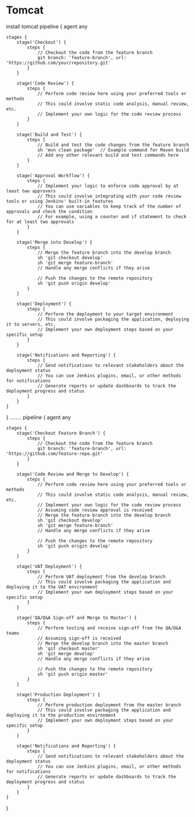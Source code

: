 # Tomcat
install tomcat
pipeline {
    agent any

    stages {
        stage('Checkout') {
            steps {
                // Checkout the code from the feature branch
                git branch: 'feature-branch', url: 'https://github.com/your/repository.git'
            }
        }

        stage('Code Review') {
            steps {
                // Perform code review here using your preferred tools or methods
                // This could involve static code analysis, manual review, etc.
                // Implement your own logic for the code review process
            }
        }

        stage('Build and Test') {
            steps {
                // Build and test the code changes from the feature branch
                sh 'mvn clean package'  // Example command for Maven build
                // Add any other relevant build and test commands here
            }
        }

        stage('Approval Workflow') {
            steps {
                // Implement your logic to enforce code approval by at least two approvers
                // This could involve integrating with your code review tools or using Jenkins' built-in features
                // You can use variables to keep track of the number of approvals and check the condition
                // For example, using a counter and if statement to check for at least two approvals
            }
        }

        stage('Merge into Develop') {
            steps {
                // Merge the feature branch into the develop branch
                sh 'git checkout develop'
                sh 'git merge feature-branch'
                // Handle any merge conflicts if they arise

                // Push the changes to the remote repository
                sh 'git push origin develop'
            }
        }

        stage('Deployment') {
            steps {
                // Perform the deployment to your target environment
                // This could involve packaging the application, deploying it to servers, etc.
                // Implement your own deployment steps based on your specific setup
            }
        }

        stage('Notifications and Reporting') {
            steps {
                // Send notifications to relevant stakeholders about the deployment status
                // You can use Jenkins plugins, email, or other methods for notifications
                // Generate reports or update dashboards to track the deployment progress and status
            }
        }
    }
}
........
pipeline {
    agent any

    stages {
        stage('Checkout Feature Branch') {
            steps {
                // Checkout the code from the feature branch
                git branch: 'feature-branch', url: 'https://github.com/feature-repo.git'
            }
        }

        stage('Code Review and Merge to Develop') {
            steps {
                // Perform code review here using your preferred tools or methods
                // This could involve static code analysis, manual review, etc.
                // Implement your own logic for the code review process
                // Assuming code review approval is received
                // Merge the feature branch into the develop branch
                sh 'git checkout develop'
                sh 'git merge feature-branch'
                // Handle any merge conflicts if they arise

                // Push the changes to the remote repository
                sh 'git push origin develop'
            }
        }

        stage('UAT Deployment') {
            steps {
                // Perform UAT deployment from the develop branch
                // This could involve packaging the application and deploying it to the UAT environment
                // Implement your own deployment steps based on your specific setup
            }
        }

        stage('QA/D&A Sign-off and Merge to Master') {
            steps {
                // Perform testing and receive sign-off from the QA/D&A teams
                // Assuming sign-off is received
                // Merge the develop branch into the master branch
                sh 'git checkout master'
                sh 'git merge develop'
                // Handle any merge conflicts if they arise

                // Push the changes to the remote repository
                sh 'git push origin master'
            }
        }

        stage('Production Deployment') {
            steps {
                // Perform production deployment from the master branch
                // This could involve packaging the application and deploying it to the production environment
                // Implement your own deployment steps based on your specific setup
            }
        }

        stage('Notifications and Reporting') {
            steps {
                // Send notifications to relevant stakeholders about the deployment status
                // You can use Jenkins plugins, email, or other methods for notifications
                // Generate reports or update dashboards to track the deployment progress and status
            }
        }
    }
}

